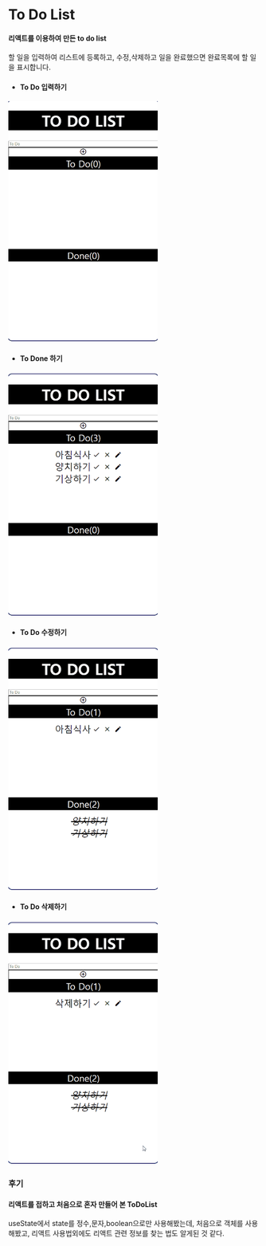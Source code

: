 # To Do List

#### 리액트를 이용하여 만든 to do list 
 할 일을 입력하여 리스트에 등록하고, 수정,삭제하고 일을 완료했으면 완료목록에 할 일을 표시합니다.

- #### To Do 입력하기
<img src="./image/create.gif" width="300px" ></img>
- #### To Done 하기
<img src="./image/done.gif" width="300px" ></img>
- #### To Do 수정하기
<img src="./image/update.gif" width="300px" ></img>
- #### To Do 삭제하기
<img src="./image/delete.gif" width="300px" ></img>

### 후기
#### 리액트를 접하고 처음으로 혼자 만들어 본 ToDoList 

useState에서 state를 정수,문자,boolean으로만 사용해봤는데, 처음으로 객체를 사용해봤고, 리액트 사용법외에도 리액트 관련 정보를 찾는 법도 알게된 것 같다.